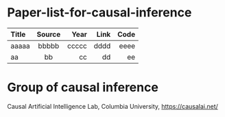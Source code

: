 # Paper-list-for-causal-inference

| Title | Source | Year |  Link | Code |
| :--- | :---: | ---: |  ---: | ---: |
| aaaaa | bbbbb | ccccc |  dddd | eeee |
| aa | bb | cc |  dd | ee |

# Group of causal inference
Causal Artificial Intelligence Lab, Columbia University, https://causalai.net/
